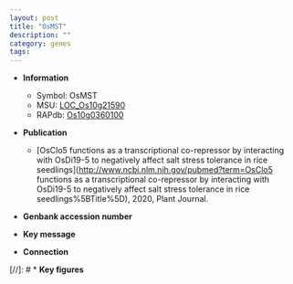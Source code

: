 ```yaml
---
layout: post
title: "OsMST"
description: ""
category: genes
tags: 
---
```


* **Information**  
    + Symbol: OsMST  
    + MSU: [LOC_Os10g21590](http://rice.uga.edu/cgi-bin/ORF_infopage.cgi?orf=LOC_Os10g21590)  
    + RAPdb: [Os10g0360100](http://rapdb.dna.affrc.go.jp/viewer/gbrowse_details/irgsp1?name=Os10g0360100)  

* **Publication**  
    + [OsClo5 functions as a transcriptional co-repressor by interacting with OsDi19-5 to negatively affect salt stress tolerance in rice seedlings](http://www.ncbi.nlm.nih.gov/pubmed?term=OsClo5 functions as a transcriptional co-repressor by interacting with OsDi19-5 to negatively affect salt stress tolerance in rice seedlings%5BTitle%5D), 2020, Plant Journal.

* **Genbank accession number**  

* **Key message**  

* **Connection**  

[//]: # * **Key figures**  


